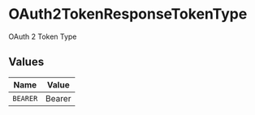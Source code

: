 # OAuth2TokenResponseTokenType

OAuth 2 Token Type


## Values

| Name     | Value    |
| -------- | -------- |
| `BEARER` | Bearer   |
